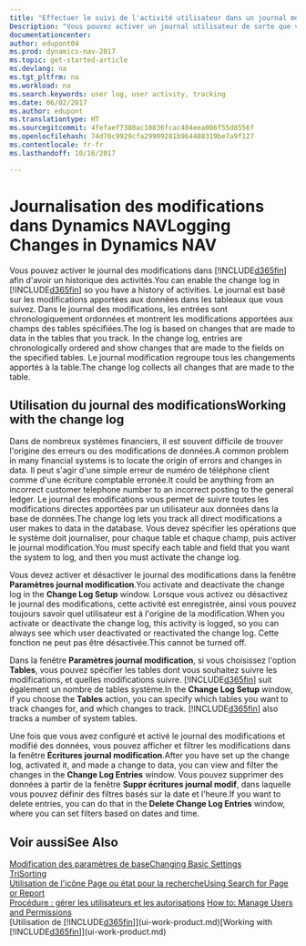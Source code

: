 ```yaml
---
title: "Effectuer le suivi de l'activité utilisateur dans un journal modification"
Description: "Vous pouvez activer un journal utilisateur de sorte que vous avez un historique de toutes les modifications apportées aux données dans les tables suivies."
documentationcenter: 
author: edupont04
ms.prod: dynamics-nav-2017
ms.topic: get-started-article
ms.devlang: na
ms.tgt_pltfrm: na
ms.workload: na
ms.search.keywords: user log, user activity, tracking
ms.date: 06/02/2017
ms.author: edupont
ms.translationtype: HT
ms.sourcegitcommit: 4fefaef7380ac10836fcac404eea006f55d8556f
ms.openlocfilehash: 74d70c9929cfa29909281b964488319be7a9f127
ms.contentlocale: fr-fr
ms.lasthandoff: 10/16/2017

---
```

# <a name="logging-changes-in-dynamics-nav"></a><span data-ttu-id="b5592-103">Journalisation des modifications dans Dynamics NAV</span><span class="sxs-lookup"><span data-stu-id="b5592-103">Logging Changes in Dynamics NAV</span></span>
<span data-ttu-id="b5592-104">Vous pouvez activer le journal des modifications dans [!INCLUDE[d365fin](includes/d365fin_md.md)] afin d'avoir un historique des activités.</span><span class="sxs-lookup"><span data-stu-id="b5592-104">You can enable the change log in [!INCLUDE[d365fin](includes/d365fin_md.md)] so you have a history of activities.</span></span> <span data-ttu-id="b5592-105">Le journal est basé sur les modifications apportées aux données dans les tableaux que vous suivez. Dans le journal des modifications, les entrées sont chronologiquement ordonnées et montrent les modifications apportées aux champs des tables spécifiées.</span><span class="sxs-lookup"><span data-stu-id="b5592-105">The log is based on changes that are made to data in the tables that you track. In the change log, entries are chronologically ordered and show changes that are made to the fields on the specified tables.</span></span> <span data-ttu-id="b5592-106">Le journal modification regroupe tous les changements apportés à la table.</span><span class="sxs-lookup"><span data-stu-id="b5592-106">The change log collects all changes that are made to the table.</span></span>  

## <a name="working-with-the-change-log"></a><span data-ttu-id="b5592-107">Utilisation du journal des modifications</span><span class="sxs-lookup"><span data-stu-id="b5592-107">Working with the change log</span></span>
<span data-ttu-id="b5592-108">Dans de nombreux systèmes financiers, il est souvent difficile de trouver l'origine des erreurs ou des modifications de données.</span><span class="sxs-lookup"><span data-stu-id="b5592-108">A common problem in many financial systems is to locate the origin of errors and changes in data.</span></span> <span data-ttu-id="b5592-109">Il peut s'agir d'une simple erreur de numéro de téléphone client comme d'une écriture comptable erronée.</span><span class="sxs-lookup"><span data-stu-id="b5592-109">It could be anything from an incorrect customer telephone number to an incorrect posting to the general ledger.</span></span> <span data-ttu-id="b5592-110">Le journal des modifications vous permet de suivre toutes les modifications directes apportées par un utilisateur aux données dans la base de données.</span><span class="sxs-lookup"><span data-stu-id="b5592-110">The change log lets you track all direct modifications a user makes to data in the database.</span></span> <span data-ttu-id="b5592-111">Vous devez spécifier les opérations que le système doit journaliser, pour chaque table et chaque champ, puis activer le journal modification.</span><span class="sxs-lookup"><span data-stu-id="b5592-111">You must specify each table and field that you want the system to log, and then you must activate the change log.</span></span>  

<span data-ttu-id="b5592-112">Vous devez activer et désactiver le journal des modifications dans la fenêtre **Paramètres journal modification**.</span><span class="sxs-lookup"><span data-stu-id="b5592-112">You activate and deactivate the change log in the **Change Log Setup** window.</span></span> <span data-ttu-id="b5592-113">Lorsque vous activez ou désactivez le journal des modifications, cette activité est enregistrée, ainsi vous pouvez toujours savoir quel utilisateur est à l'origine de la modification.</span><span class="sxs-lookup"><span data-stu-id="b5592-113">When you activate or deactivate the change log, this activity is logged, so you can always see which user deactivated or reactivated the change log.</span></span> <span data-ttu-id="b5592-114">Cette fonction ne peut pas être désactivée.</span><span class="sxs-lookup"><span data-stu-id="b5592-114">This cannot be turned off.</span></span>  

<span data-ttu-id="b5592-115">Dans la fenêtre **Paramètres journal modification**, si vous choisissez l'option **Tables**, vous pouvez spécifier les tables dont vous souhaitez suivre les modifications, et quelles modifications suivre. [!INCLUDE[d365fin](includes/d365fin_md.md)] suit également un nombre de tables système.</span><span class="sxs-lookup"><span data-stu-id="b5592-115">In the **Change Log Setup** window, if you choose the **Tables** action, you can specify which tables you want to track changes for, and which changes to track. [!INCLUDE[d365fin](includes/d365fin_md.md)] also tracks a number of system tables.</span></span>

<span data-ttu-id="b5592-116">Une fois que vous avez configuré et activé le journal des modifications et modifié des données, vous pouvez afficher et filtrer les modifications dans la fenêtre **Écritures journal modification**.</span><span class="sxs-lookup"><span data-stu-id="b5592-116">After you have set up the change log, activated it, and made a change to data, you can view and filter the changes in the **Change Log Entries** window.</span></span> <span data-ttu-id="b5592-117">Vous pouvez supprimer des données à partir de la fenêtre **Suppr écritures journal modif**, dans laquelle vous pouvez définir des filtres basés sur la date et l'heure.</span><span class="sxs-lookup"><span data-stu-id="b5592-117">If you want to delete entries, you can do that in the **Delete Change Log Entries** window, where you can set filters based on dates and time.</span></span>  

## <a name="see-also"></a><span data-ttu-id="b5592-118">Voir aussi</span><span class="sxs-lookup"><span data-stu-id="b5592-118">See Also</span></span>
[<span data-ttu-id="b5592-119">Modification des paramètres de base</span><span class="sxs-lookup"><span data-stu-id="b5592-119">Changing Basic Settings</span></span>](ui-change-basic-settings.md)  
[<span data-ttu-id="b5592-120">Tri</span><span class="sxs-lookup"><span data-stu-id="b5592-120">Sorting</span></span>](ui-sorting.md)  
[<span data-ttu-id="b5592-121">Utilisation de l'icône Page ou état pour la recherche</span><span class="sxs-lookup"><span data-stu-id="b5592-121">Using Search for Page or Report</span></span>](ui-search.md)  
<span data-ttu-id="b5592-122">[Procédure : gérer les utilisateurs et les autorisations](ui-how-users-permissions.md)  </span><span class="sxs-lookup"><span data-stu-id="b5592-122">[How to: Manage Users and Permissions](ui-how-users-permissions.md)  </span></span>  
<span data-ttu-id="b5592-123">[Utilisation de [!INCLUDE[d365fin](includes/d365fin_md.md)]](ui-work-product.md)</span><span class="sxs-lookup"><span data-stu-id="b5592-123">[Working with [!INCLUDE[d365fin](includes/d365fin_md.md)]](ui-work-product.md)</span></span>  

